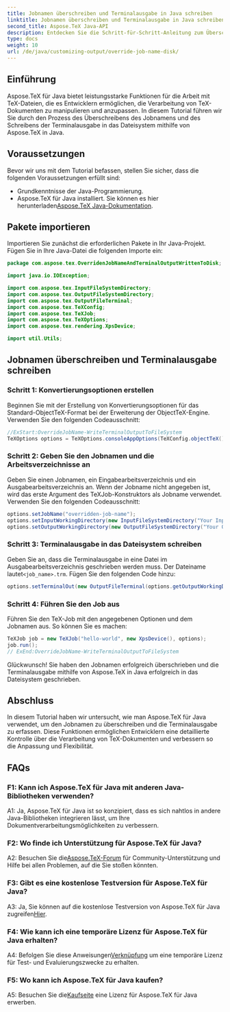 ```yaml
---
title: Jobnamen überschreiben und Terminalausgabe in Java schreiben
linktitle: Jobnamen überschreiben und Terminalausgabe in Java schreiben
second_title: Aspose.TeX Java-API
description: Entdecken Sie die Schritt-für-Schritt-Anleitung zum Überschreiben von Jobnamen und Schreiben von Terminalausgaben mit Aspose.TeX für Java. Verbessern Sie Ihre Dokumentenverarbeitung mit leistungsstarken Anpassungsoptionen.
type: docs
weight: 10
url: /de/java/customizing-output/override-job-name-disk/
---
```

## Einführung

Aspose.TeX für Java bietet leistungsstarke Funktionen für die Arbeit mit TeX-Dateien, die es Entwicklern ermöglichen, die Verarbeitung von TeX-Dokumenten zu manipulieren und anzupassen. In diesem Tutorial führen wir Sie durch den Prozess des Überschreibens des Jobnamens und des Schreibens der Terminalausgabe in das Dateisystem mithilfe von Aspose.TeX in Java.

## Voraussetzungen

Bevor wir uns mit dem Tutorial befassen, stellen Sie sicher, dass die folgenden Voraussetzungen erfüllt sind:

- Grundkenntnisse der Java-Programmierung.
-  Aspose.TeX für Java installiert. Sie können es hier herunterladen[Aspose.TeX Java-Dokumentation](https://reference.aspose.com/tex/java/).

## Pakete importieren

Importieren Sie zunächst die erforderlichen Pakete in Ihr Java-Projekt. Fügen Sie in Ihre Java-Datei die folgenden Importe ein:

```java
package com.aspose.tex.OverridenJobNameAndTerminalOutputWrittenToDisk;

import java.io.IOException;

import com.aspose.tex.InputFileSystemDirectory;
import com.aspose.tex.OutputFileSystemDirectory;
import com.aspose.tex.OutputFileTerminal;
import com.aspose.tex.TeXConfig;
import com.aspose.tex.TeXJob;
import com.aspose.tex.TeXOptions;
import com.aspose.tex.rendering.XpsDevice;

import util.Utils;
```

## Jobnamen überschreiben und Terminalausgabe schreiben

### Schritt 1: Konvertierungsoptionen erstellen

Beginnen Sie mit der Erstellung von Konvertierungsoptionen für das Standard-ObjectTeX-Format bei der Erweiterung der ObjectTeX-Engine. Verwenden Sie den folgenden Codeausschnitt:

```java
//ExStart:OverrideJobName-WriteTerminalOutputToFileSystem
TeXOptions options = TeXOptions.consoleAppOptions(TeXConfig.objectTeX());
```

### Schritt 2: Geben Sie den Jobnamen und die Arbeitsverzeichnisse an

Geben Sie einen Jobnamen, ein Eingabearbeitsverzeichnis und ein Ausgabearbeitsverzeichnis an. Wenn der Jobname nicht angegeben ist, wird das erste Argument des TeXJob-Konstruktors als Jobname verwendet. Verwenden Sie den folgenden Codeausschnitt:

```java
options.setJobName("overridden-job-name");
options.setInputWorkingDirectory(new InputFileSystemDirectory("Your Input Directory"));
options.setOutputWorkingDirectory(new OutputFileSystemDirectory("Your Output Directory"));
```

### Schritt 3: Terminalausgabe in das Dateisystem schreiben

 Geben Sie an, dass die Terminalausgabe in eine Datei im Ausgabearbeitsverzeichnis geschrieben werden muss. Der Dateiname lautet`<job_name>.trm`. Fügen Sie den folgenden Code hinzu:

```java
options.setTerminalOut(new OutputFileTerminal(options.getOutputWorkingDirectory()));
```

### Schritt 4: Führen Sie den Job aus

Führen Sie den TeX-Job mit den angegebenen Optionen und dem Jobnamen aus. So können Sie es machen:

```java
TeXJob job = new TeXJob("hello-world", new XpsDevice(), options);
job.run();
// ExEnd:OverrideJobName-WriteTerminalOutputToFileSystem
```

Glückwunsch! Sie haben den Jobnamen erfolgreich überschrieben und die Terminalausgabe mithilfe von Aspose.TeX in Java erfolgreich in das Dateisystem geschrieben.

## Abschluss

In diesem Tutorial haben wir untersucht, wie man Aspose.TeX für Java verwendet, um den Jobnamen zu überschreiben und die Terminalausgabe zu erfassen. Diese Funktionen ermöglichen Entwicklern eine detaillierte Kontrolle über die Verarbeitung von TeX-Dokumenten und verbessern so die Anpassung und Flexibilität.

## FAQs

### F1: Kann ich Aspose.TeX für Java mit anderen Java-Bibliotheken verwenden?

A1: Ja, Aspose.TeX für Java ist so konzipiert, dass es sich nahtlos in andere Java-Bibliotheken integrieren lässt, um Ihre Dokumentverarbeitungsmöglichkeiten zu verbessern.

### F2: Wo finde ich Unterstützung für Aspose.TeX für Java?

 A2: Besuchen Sie die[Aspose.TeX-Forum](https://forum.aspose.com/c/tex/47) für Community-Unterstützung und Hilfe bei allen Problemen, auf die Sie stoßen könnten.

### F3: Gibt es eine kostenlose Testversion für Aspose.TeX für Java?

 A3: Ja, Sie können auf die kostenlose Testversion von Aspose.TeX für Java zugreifen[Hier](https://releases.aspose.com/).

### F4: Wie kann ich eine temporäre Lizenz für Aspose.TeX für Java erhalten?

 A4: Befolgen Sie diese Anweisungen[Verknüpfung](https://purchase.aspose.com/temporary-license/) um eine temporäre Lizenz für Test- und Evaluierungszwecke zu erhalten.

### F5: Wo kann ich Aspose.TeX für Java kaufen?

 A5: Besuchen Sie die[Kaufseite](https://purchase.aspose.com/buy) eine Lizenz für Aspose.TeX für Java erwerben.
